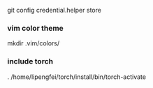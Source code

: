 git config credential.helper store

### vim color theme
mkdir .vim/colors/

### include torch
. /home/lipengfei/torch/install/bin/torch-activate
